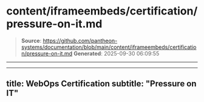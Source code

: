 # content/iframeembeds/certification/pressure-on-it.md

> **Source**: https://github.com/pantheon-systems/documentation/blob/main/content/iframeembeds/certification/pressure-on-it.md
> **Generated**: 2025-09-30 06:09:55

---

---
title: WebOps Certification
subtitle: "Pressure on IT"
---

<Partial file="certification-guide/pressure-on-it.md" />
